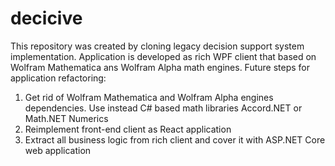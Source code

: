 # decicive
This repository was created by cloning legacy decision support system implementation. Application is developed as rich WPF client that based on Wolfram Mathematica ans Wolfram Alpha math engines. 
Future steps for application refactoring:
1. Get rid of Wolfram Mathematica and Wolfram Alpha engines dependencies. Use instead C# based math libraries Accord.NET or Math.NET Numerics
2. Reimplement front-end client as React application
3. Extract all business logic from rich client and cover it with ASP.NET Core web application
